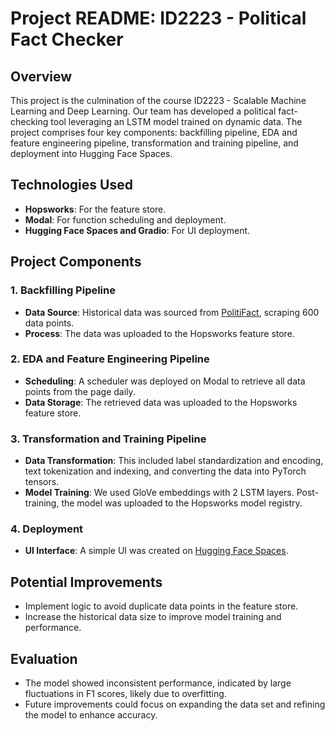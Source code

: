 # Project README: ID2223 - Political Fact Checker

## Overview
This project is the culmination of the course ID2223 - Scalable Machine Learning and Deep Learning. Our team has developed a political fact-checking tool leveraging an LSTM model trained on dynamic data. The project comprises four key components: backfilling pipeline, EDA and feature engineering pipeline, transformation and training pipeline, and deployment into Hugging Face Spaces.

## Technologies Used
- **Hopsworks**: For the feature store.
- **Modal**: For function scheduling and deployment.
- **Hugging Face Spaces and Gradio**: For UI deployment.

## Project Components

### 1. Backfilling Pipeline
- **Data Source**: Historical data was sourced from [PolitiFact](https://www.politifact.com/factchecks/list/), scraping 600 data points.
- **Process**: The data was uploaded to the Hopsworks feature store.

### 2. EDA and Feature Engineering Pipeline
- **Scheduling**: A scheduler was deployed on Modal to retrieve all data points from the page daily.
- **Data Storage**: The retrieved data was uploaded to the Hopsworks feature store.

### 3. Transformation and Training Pipeline
- **Data Transformation**: This included label standardization and encoding, text tokenization and indexing, and converting the data into PyTorch tensors.
- **Model Training**: We used GloVe embeddings with 2 LSTM layers. Post-training, the model was uploaded to the Hopsworks model registry.

### 4. Deployment
- **UI Interface**: A simple UI was created on [Hugging Face Spaces](https://huggingface.co/spaces/Mompansy/politifactchecker).

## Potential Improvements
- Implement logic to avoid duplicate data points in the feature store.
- Increase the historical data size to improve model training and performance.

## Evaluation
- The model showed inconsistent performance, indicated by large fluctuations in F1 scores, likely due to overfitting.
- Future improvements could focus on expanding the data set and refining the model to enhance accuracy.

